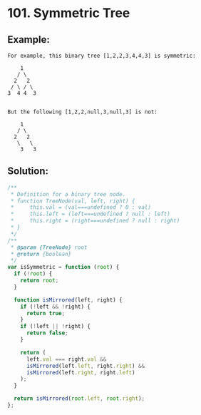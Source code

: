 # 101. Symmetric Tree

## Example:

    For example, this binary tree [1,2,2,3,4,4,3] is symmetric:

        1
       / \
      2   2
     / \ / \
    3  4 4  3


    But the following [1,2,2,null,3,null,3] is not:

        1
       / \
      2   2
       \   \
        3   3

## Solution:

```javascript
/**
 * Definition for a binary tree node.
 * function TreeNode(val, left, right) {
 *     this.val = (val===undefined ? 0 : val)
 *     this.left = (left===undefined ? null : left)
 *     this.right = (right===undefined ? null : right)
 * }
 */
/**
 * @param {TreeNode} root
 * @return {boolean}
 */
var isSymmetric = function (root) {
  if (!root) {
    return root;
  }

  function isMirrored(left, right) {
    if (!left && !right) {
      return true;
    }
    if (!left || !right) {
      return false;
    }

    return (
      left.val === right.val &&
      isMirrored(left.left, right.right) &&
      isMirrored(left.right, right.left)
    );
  }

  return isMirrored(root.left, root.right);
};
```

